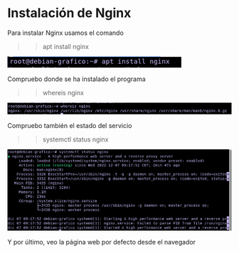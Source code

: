 # Instalación de Nginx  

Para instalar Nginx usamos el comando  

>>apt install nginx  
  
![a](https://github.com/anamontejo95/nginx/blob/main/imagenes/Captura1.PNG)

Compruebo donde se ha instalado el programa  

>>whereis nginx  

![a](https://github.com/anamontejo95/nginx/blob/main/imagenes/Captura2.PNG)

Compruebo también el estado del servicio  

>>systemctl status nginx  

![a](https://github.com/anamontejo95/nginx/blob/main/imagenes/Captura3.PNG)

Y por último, veo la página web por defecto desde el navegador  

